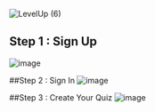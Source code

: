 ![LevelUp (6)](https://github.com/user-attachments/assets/198c2067-3aca-4797-b7af-55636eceeaba)

## Step 1 : Sign Up 
![image](https://github.com/user-attachments/assets/a8af1221-d0f8-4d04-8da8-8f58cb5f492b)

##Step 2 : Sign In 
![image](https://github.com/user-attachments/assets/855d9bb5-d364-4829-a3ab-dc2943941691)

##Step 3 : Create Your Quiz
![image](https://github.com/user-attachments/assets/4b354534-86d8-4b58-a97c-37354e15f225)



